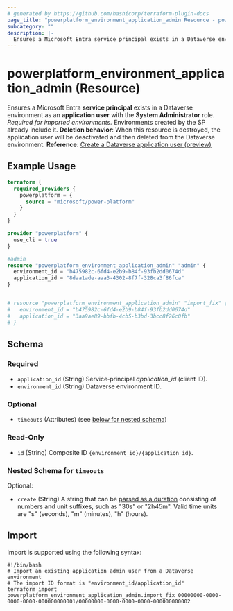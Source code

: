 ```yaml
---
# generated by https://github.com/hashicorp/terraform-plugin-docs
page_title: "powerplatform_environment_application_admin Resource - powerplatform"
subcategory: ""
description: |-
  Ensures a Microsoft Entra service principal exists in a Dataverse environment as an application user with the System Administrator role. Required for imported environments. Environments created by the SP already include it. Deletion behavior: When this resource is destroyed, the application user will be deactivated and then deleted from the Dataverse environment. Reference: Create a Dataverse application user (preview) https://learn.microsoft.com/en-us/power-platform/admin/create-dataverseapplicationuser
---
```


# powerplatform_environment_application_admin (Resource)

Ensures a Microsoft Entra **service principal** exists in a Dataverse environment as an **application user** with the **System Administrator** role. *Required for imported environments.* Environments created by the SP already include it. **Deletion behavior**: When this resource is destroyed, the application user will be deactivated and then deleted from the Dataverse environment. **Reference**: [Create a Dataverse application user (preview)](https://learn.microsoft.com/en-us/power-platform/admin/create-dataverseapplicationuser)

## Example Usage

```terraform
terraform {
  required_providers {
    powerplatform = {
      source = "microsoft/power-platform"
    }
  }
}

provider "powerplatform" {
  use_cli = true
}

#admin
resource "powerplatform_environment_application_admin" "admin" {
  environment_id = "b475982c-6fd4-e2b9-b84f-93fb2dd0674d"
  application_id = "8daa1ade-aaa3-4302-8f7f-328ca3f86fca"
}


# resource "powerplatform_environment_application_admin" "import_fix" {
#   environment_id = "b475982c-6fd4-e2b9-b84f-93fb2dd0674d"
#   application_id = "3aa9ae89-bbfb-4cb5-b3bd-3bcc8f26c0fb"
# }
```

<!-- schema generated by tfplugindocs -->
## Schema

### Required

- `application_id` (String) Service‑principal *application_id* (client ID).
- `environment_id` (String) Dataverse environment ID.

### Optional

- `timeouts` (Attributes) (see [below for nested schema](#nestedatt--timeouts))

### Read-Only

- `id` (String) Composite ID `{environment_id}/{application_id}`.

<a id="nestedatt--timeouts"></a>
### Nested Schema for `timeouts`

Optional:

- `create` (String) A string that can be [parsed as a duration](https://pkg.go.dev/time#ParseDuration) consisting of numbers and unit suffixes, such as "30s" or "2h45m". Valid time units are "s" (seconds), "m" (minutes), "h" (hours).

## Import

Import is supported using the following syntax:

```shell
#!/bin/bash
# Import an existing application admin user from a Dataverse environment
# The import ID format is "environment_id/application_id"
terraform import powerplatform_environment_application_admin.import_fix 00000000-0000-0000-0000-000000000001/00000000-0000-0000-0000-000000000002
```
